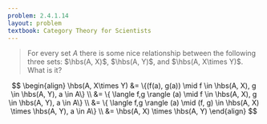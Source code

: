 ```yaml
---
problem: 2.4.1.14 
layout: problem
textbook: Category Theory for Scientists
---
```


> For every set $A$ there is some nice relationship between the following three
> sets: $\hbs(A, X)$, $\hbs(A, Y)$, and $\hbs(A, X\times Y)$.
> What is it?

$$
\begin{align}
\hbs(A, X\times Y) &= \{(f(a), g(a)) \mid f \in \hbs(A, X), g \in \hbs(A, Y), a \in A\} \\
&= \{ \langle f,g \rangle (a) \mid f \in \hbs(A, X), g \in \hbs(A, Y), a \in A\} \\
&= \{ \langle f,g \rangle (a) \mid (f, g) \in \hbs(A, X) \times \hbs(A, Y), a \in A\} \\
&= \hbs(A, X) \times \hbs(A, Y)
\end{align}
$$
